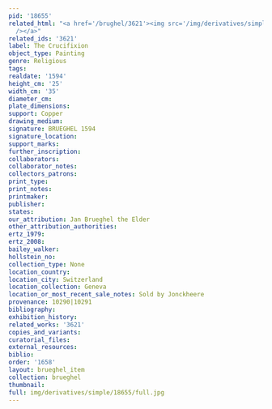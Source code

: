 ```yaml
---
pid: '18655'
related_html: "<a href='/brughel/3621'><img src='/img/derivatives/simple/3621/thumbnail.jpg'
  /></a>"
related_ids: '3621'
label: The Crucifixion
object_type: Painting
genre: Religious
tags: 
realdate: '1594'
height_cm: '25'
width_cm: '35'
diameter_cm: 
plate_dimensions: 
support: Copper
drawing_medium: 
signature: BRUEGHEL 1594
signature_location: 
support_marks: 
further_inscription: 
collaborators: 
collaborator_notes: 
collectors_patrons: 
print_type: 
print_notes: 
printmaker: 
publisher: 
states: 
our_attribution: Jan Brueghel the Elder
other_attribution_authorities: 
ertz_1979: 
ertz_2008: 
bailey_walker: 
hollstein_no: 
collection_type: None
location_country: 
location_city: Switzerland
location_collection: Geneva
location_or_most_recent_sale_notes: Sold by Jonckheere
provenance: 10290|10291
bibliography: 
exhibition_history: 
related_works: '3621'
copies_and_variants: 
curatorial_files: 
external_resources: 
biblio: 
order: '1658'
layout: brueghel_item
collection: brueghel
thumbnail: 
full: img/derivatives/simple/18655/full.jpg
---
```

